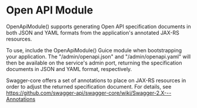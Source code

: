 # Open API Module

OpenApiModule() supports generating Open API specification documents in both JSON and YAML formats
from the application's annotated JAX-RS resources.

To use, include the OpenApiModule() Guice module when bootstrapping your application.
The "/admin/openapi.json" and "/admin/openapi.yaml" will then be available on the
service's admin port, returning the specification documents in JSON and YAML
format, respectively.

Swagger-core offers a set of annotations to place on JAX-RS resources in order to
adjust the returned specification document. For details, see 
https://github.com/swagger-api/swagger-core/wiki/Swagger-2.X---Annotations
